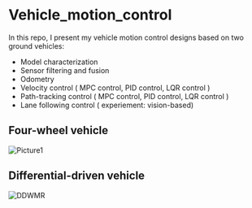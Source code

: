 # Vehicle_motion_control

In this repo, I present my vehicle motion control designs based on two ground vehicles:
- Model characterization
- Sensor filtering and fusion
- Odometry
- Velocity control  ( MPC control, PID control, LQR control )
- Path-tracking control ( MPC control, PID control, LQR control )
- Lane following control ( experiement: vision-based)

## Four-wheel vehicle
![Picture1](https://user-images.githubusercontent.com/36635562/216479564-891d0126-528d-4e0c-8a70-dd038955a2bc.png)


## Differential-driven vehicle
![DDWMR](https://user-images.githubusercontent.com/36635562/216480633-2afef76f-2a27-411e-9e62-a9211d910fc8.png)


